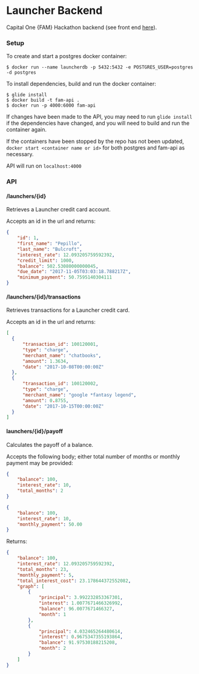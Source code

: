 # Launcher Backend
Capital One {FAM} Hackathon backend (see front end [here](http://github.com/katenicoletti/fam-web)).

### Setup

To create and start a postgres docker container:
```
$ docker run --name launcherdb -p 5432:5432 -e POSTGRES_USER=postgres -d postgres
```

To install dependencies, build and run the docker container:
```
$ glide install
$ docker build -t fam-api .
$ docker run -p 4000:6000 fam-api
```

If changes have been made to the API, you may need to run `glide install` if the dependencies have changed, and you will need to build and run the container again.

If the containers have been stopped by the repo has not been updated, `docker start <container name or id>` for both postgres and fam-api as necessary.

API will run on `localhost:4000`

### API

#### /launchers/{id}
Retrieves a Launcher credit card account.

Accepts an id in the url and returns:
```json
{
    "id": 1,
    "first_name": "Pepillo",
    "last_name": "Bulcroft",
    "interest_rate": 12.093205759592392,
    "credit_limit": 1000,
    "balance": 502.53080000000045,
    "due_date": "2017-11-05T03:03:18.788217Z",
    "minimum_payment": 50.7595140304111
}
```

#### /launchers/{id}/transactions
Retrieves transactions for a Launcher credit card.

Accepts an id in the url and returns:
```json
[
  {
      "transaction_id": 100120001,
      "type": "charge",
      "merchant_name": "chatbooks",
      "amount": 1.3634,
      "date": "2017-10-08T00:00:00Z"
  },
  {
      "transaction_id": 100120002,
      "type": "charge",
      "merchant_name": "google *fantasy legend",
      "amount": 0.8755,
      "date": "2017-10-15T00:00:00Z"
  }
]
```

#### launchers/{id}/payoff
Calculates the payoff of a balance.

Accepts the following body; either total number of months or monthly payment may be provided:
```json
{
	"balance": 100,
	"interest_rate": 10,
	"total_months": 2
}

{
	"balance": 100,
	"interest_rate": 10,
	"monthly_payment": 50.00
}
```

Returns:
```json
{
    "balance": 100,
    "interest_rate": 12.093205759592392,
    "total_months": 23,
    "monthly_payment": 5,
    "total_interest_cost": 23.178644372552082,
    "graph": [
        {
            "principal": 3.992232853367301,
            "interest": 1.0077671466326992,
            "balance": 96.0077671466327,
            "month": 1
        },
        {
            "principal": 4.032465264480614,
            "interest": 0.9675347355193864,
            "balance": 91.97530188215208,
            "month": 2
        }
    ]
}
```
